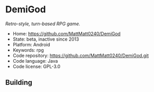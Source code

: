 # DemiGod

_Retro-style, turn-based RPG game._

- Home: https://github.com/MattMatt0240/DemiGod
- State: beta, inactive since 2013
- Platform: Android
- Keywords: rpg
- Code repository: https://github.com/MattMatt0240/DemiGod.git
- Code language: Java
- Code license: GPL-3.0

## Building

